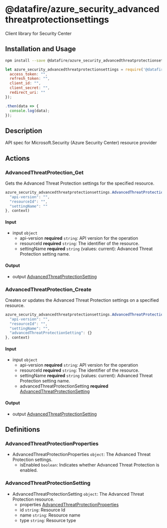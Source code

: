 # @datafire/azure_security_advancedthreatprotectionsettings

Client library for Security Center

## Installation and Usage
```bash
npm install --save @datafire/azure_security_advancedthreatprotectionsettings
```
```js
let azure_security_advancedthreatprotectionsettings = require('@datafire/azure_security_advancedthreatprotectionsettings').create({
  access_token: "",
  refresh_token: "",
  client_id: "",
  client_secret: "",
  redirect_uri: ""
});

.then(data => {
  console.log(data);
});
```

## Description

API spec for Microsoft.Security (Azure Security Center) resource provider

## Actions

### AdvancedThreatProtection_Get
Gets the Advanced Threat Protection settings for the specified resource.


```js
azure_security_advancedthreatprotectionsettings.AdvancedThreatProtection_Get({
  "api-version": "",
  "resourceId": "",
  "settingName": ""
}, context)
```

#### Input
* input `object`
  * api-version **required** `string`: API version for the operation
  * resourceId **required** `string`: The identifier of the resource.
  * settingName **required** `string` (values: current): Advanced Threat Protection setting name.

#### Output
* output [AdvancedThreatProtectionSetting](#advancedthreatprotectionsetting)

### AdvancedThreatProtection_Create
Creates or updates the Advanced Threat Protection settings on a specified resource.


```js
azure_security_advancedthreatprotectionsettings.AdvancedThreatProtection_Create({
  "api-version": "",
  "resourceId": "",
  "settingName": "",
  "advancedThreatProtectionSetting": {}
}, context)
```

#### Input
* input `object`
  * api-version **required** `string`: API version for the operation
  * resourceId **required** `string`: The identifier of the resource.
  * settingName **required** `string` (values: current): Advanced Threat Protection setting name.
  * advancedThreatProtectionSetting **required** [AdvancedThreatProtectionSetting](#advancedthreatprotectionsetting)

#### Output
* output [AdvancedThreatProtectionSetting](#advancedthreatprotectionsetting)



## Definitions

### AdvancedThreatProtectionProperties
* AdvancedThreatProtectionProperties `object`: The Advanced Threat Protection settings.
  * isEnabled `boolean`: Indicates whether Advanced Threat Protection is enabled.

### AdvancedThreatProtectionSetting
* AdvancedThreatProtectionSetting `object`: The Advanced Threat Protection resource.
  * properties [AdvancedThreatProtectionProperties](#advancedthreatprotectionproperties)
  * id `string`: Resource Id
  * name `string`: Resource name
  * type `string`: Resource type



